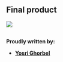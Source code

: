 
## Final product

![](https://pbs.twimg.com/media/ESDUi3PXsAAe1Vt?format=jpg&name=4096x4096)

##
**Proudly written by:**
- **[Yosri Ghorbel](https://github.com/YosriGFX)**
##